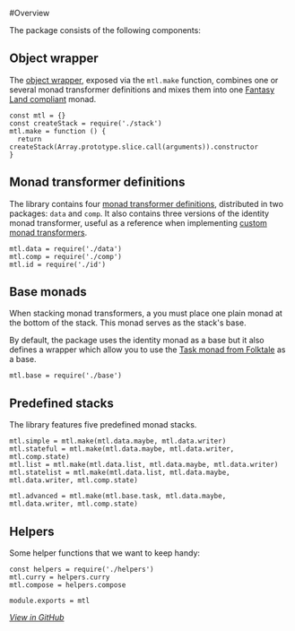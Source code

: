#Overview 

The package consists of the following components: 

## Object wrapper 

The [object wrapper](wrapper.md), exposed via the `mtl.make` function, combines one or several monad  transformer definitions and mixes them into one  [Fantasy Land compliant](https://github.com/fantasyland/fantasy-land) monad. 

    const mtl = {}
    const createStack = require('./stack')
    mtl.make = function () {
      return createStack(Array.prototype.slice.call(arguments)).constructor
    }
    
## Monad transformer definitions 

The library contains four [monad transformer definitions](api.md), distributed in two packages: `data` and `comp`. It also contains three versions of the identity monad transformer, useful as a reference when implementing [custom monad transformers](implementing-transformer.md). 



    mtl.data = require('./data')
    mtl.comp = require('./comp')
    mtl.id = require('./id')
    
    
## Base monads 

When stacking monad transformers, a you must place one plain monad at the bottom of the stack. This monad serves as the stack's base.  

By default, the package uses the identity monad as a base but it also defines a wrapper which allow you to use the [Task monad from Folktale](https://github.com/folktale/data.task) as a base. 

    
    mtl.base = require('./base')
    
## Predefined stacks 

The library features five predefined monad stacks. 



    mtl.simple = mtl.make(mtl.data.maybe, mtl.data.writer)
    mtl.stateful = mtl.make(mtl.data.maybe, mtl.data.writer, mtl.comp.state)
    mtl.list = mtl.make(mtl.data.list, mtl.data.maybe, mtl.data.writer)
    mtl.statelist = mtl.make(mtl.data.list, mtl.data.maybe, mtl.data.writer, mtl.comp.state)
    
    mtl.advanced = mtl.make(mtl.base.task, mtl.data.maybe, mtl.data.writer, mtl.comp.state)
    


## Helpers 

Some helper functions that we want to keep handy: 

    const helpers = require('./helpers')
    mtl.curry = helpers.curry
    mtl.compose = helpers.compose
    
    module.exports = mtl


[_View in GitHub_](../lib/main.js) 

    
